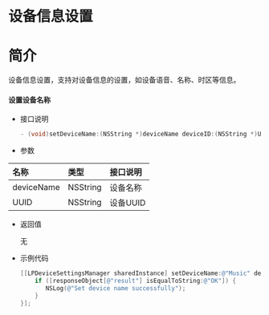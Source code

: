 # 设备信息设置

# 简介

设备信息设置，支持对设备信息的设置，如设备语音、名称、时区等信息。


#### 设置设备名称

- 接口说明

    ``` ObjectiveC
    - (void)setDeviceName:(NSString *)deviceName deviceID:(NSString *)UUID completionHandler:(LPSDKReturnBlock _Nullable)completionHandler;
    ```

- 参数

| 名称           | 类型                    | 接口说明                                         |
| :-------------| :-----------------------| :---------------------------------------------- |
| deviceName    | NSString                | 设备名称                                         |
| UUID          | NSString                | 设备UUID                                         |

- 返回值

    无

- 示例代码

    ``` ObjectiveC
    [[LPDeviceSettingsManager sharedInstance] setDeviceName:@"Music" deviceID:device.deviceStatus.UUID completionHandler:^(NSURLResponse * _Nullable response, id  _Nullable responseObject, NSError * _Nullable error) {
        if ([responseObject[@"result"] isEqualToString:@"OK"]) {
           NSLog(@"Set device name successfully");
        }
    }];
    ```